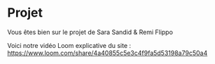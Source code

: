 # Projet

Vous êtes bien sur le projet de Sara Sandid & Remi Flippo


Voici notre vidéo Loom explicative du site : https://www.loom.com/share/4a40855c5e3c4f9fa5d53198a79c50a4
